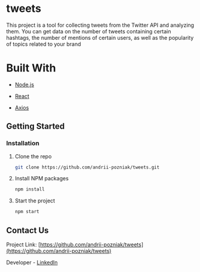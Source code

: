 # tweets
This project is a tool for collecting tweets from the Twitter API and analyzing them. You can get data on the number of tweets containing certain hashtags, the number of mentions of certain users, as well as the popularity of topics related to your brand
# Built With
- [Node.js](https://nodejs.org/)

- [React](https://reactjs.org/)

- [Axios](https://github.com/axios/axios)

## Getting Started

### Installation

1. Clone the repo
   ```sh
   git clone https://github.com/andrii-pozniak/tweets.git
   ```

2. Install NPM packages
   ```sh
   npm install
   ```

3. Start the project
   ```sh
   npm start
   ```
## Contact Us

Project Link: [https://github.com/andrii-pozniak/tweets](https://github.com/andrii-pozniak/tweets)

Developer - [LinkedIn](https://www.linkedin.com/in/andrii-pozniak-69aa31222/)
